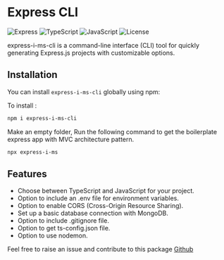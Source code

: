 # Express CLI

![Express](https://img.shields.io/badge/Express.js-^4.17.1-blue.svg)
![TypeScript](https://img.shields.io/badge/TypeScript-^4.5.4-blue.svg)
![JavaScript](https://img.shields.io/badge/JavaScript-ES6-yellow.svg)
![License](https://img.shields.io/badge/license-MIT-green.svg)

express-i-ms-cli is a command-line interface (CLI) tool for quickly generating Express.js projects with customizable options.

## Installation

You can install `express-i-ms-cli` globally using npm:

To install : 
```bash
npm i express-i-ms-cli
```

Make an empty folder, Run the following command to get the boilerplate express app with MVC architecture pattern.
```bash
npx express-i-ms
```

## Features

- Choose between TypeScript and JavaScript for your project.
- Option to include an .env file for environment variables.
- Option to enable CORS (Cross-Origin Resource Sharing).
- Set up a basic database connection with MongoDB.
- Option to include .gitignore file.
- Option to get ts-config.json file.
- Option to use nodemon.



Feel free to raise an issue and contribute to this package [Github](https://github.com/Maniii97/Express-npx)